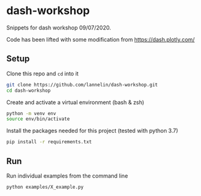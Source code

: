 # dash-workshop

Snippets for dash workshop 09/07/2020.

Code has been lifted with some modification from https://dash.plotly.com/ 

## Setup

Clone this repo and `cd` into it

```bash
git clone https://github.com/lannelin/dash-workshop.git
cd dash-workshop
```


Create and activate a virtual environment (bash & zsh)

```bash
python -m venv env
source env/bin/activate
```

Install the packages needed for this project (tested with python 3.7)

```bash
pip install -r requirements.txt
```

## Run

Run individual examples from the command line

```bash
python examples/X_example.py
```
